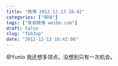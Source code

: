 ```yaml
---
title: "微博 2012.12.13 18:42"
categories: ["嘀咕"]
tags: ["来自微博 weibo.com"]
draft: false
slug: "fGb3up"
date: "2012-12-13 18:42:00"
---
```


<p>@Yunio 我还想多领点，没想到只有一次机会。 ​​​​</p>
